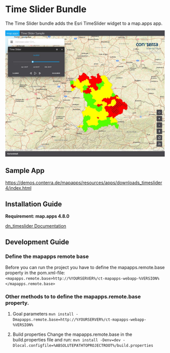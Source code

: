 # Time Slider Bundle
The Time Slider bundle adds the Esri TimeSlider widget to a map.apps app.

![Screenshot App](https://github.com/conterra/mapapps-time-slider/blob/master/screenshot.JPG)

## Sample App
https://demos.conterra.de/mapapps/resources/apps/downloads_timeslider4/index.html

## Installation Guide
**Requirement: map.apps 4.8.0**

[dn_timeslider Documentation](https://github.com/conterra/mapapps-time-slider/tree/master/src/main/js/bundles/dn_timeslider)

## Development Guide
### Define the mapapps remote base
Before you can run the project you have to define the mapapps.remote.base property in the pom.xml-file:
`<mapapps.remote.base>http://%YOURSERVER%/ct-mapapps-webapp-%VERSION%</mapapps.remote.base>`

### Other methods to to define the mapapps.remote.base property.
1. Goal parameters
`mvn install -Dmapapps.remote.base=http://%YOURSERVER%/ct-mapapps-webapp-%VERSION%`

2. Build properties
Change the mapapps.remote.base in the build.properties file and run:
`mvn install -Denv=dev -Dlocal.configfile=%ABSOLUTEPATHTOPROJECTROOT%/build.properties`
